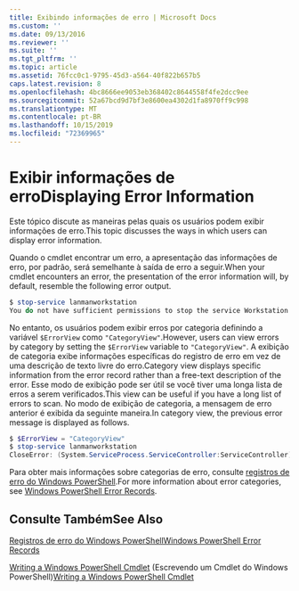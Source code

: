 ```yaml
---
title: Exibindo informações de erro | Microsoft Docs
ms.custom: ''
ms.date: 09/13/2016
ms.reviewer: ''
ms.suite: ''
ms.tgt_pltfrm: ''
ms.topic: article
ms.assetid: 76fcc0c1-9795-45d3-a564-40f822b657b5
caps.latest.revision: 8
ms.openlocfilehash: 4bc8666ee9053eb368402c8644558f4fe2dcc9ee
ms.sourcegitcommit: 52a67bcd9d7bf3e8600ea4302d1fa8970ff9c998
ms.translationtype: MT
ms.contentlocale: pt-BR
ms.lasthandoff: 10/15/2019
ms.locfileid: "72369965"
---
```

# <a name="displaying-error-information"></a><span data-ttu-id="7b5fd-102">Exibir informações de erro</span><span class="sxs-lookup"><span data-stu-id="7b5fd-102">Displaying Error Information</span></span>

<span data-ttu-id="7b5fd-103">Este tópico discute as maneiras pelas quais os usuários podem exibir informações de erro.</span><span class="sxs-lookup"><span data-stu-id="7b5fd-103">This topic discusses the ways in which users can display error information.</span></span>

<span data-ttu-id="7b5fd-104">Quando o cmdlet encontrar um erro, a apresentação das informações de erro, por padrão, será semelhante à saída de erro a seguir.</span><span class="sxs-lookup"><span data-stu-id="7b5fd-104">When your cmdlet encounters an error, the presentation of the error information will, by default, resemble the following error output.</span></span>

```powershell
$ stop-service lanmanworkstation
You do not have sufficient permissions to stop the service Workstation.
```

<span data-ttu-id="7b5fd-105">No entanto, os usuários podem exibir erros por categoria definindo a variável `$ErrorView` como `"CategoryView"`.</span><span class="sxs-lookup"><span data-stu-id="7b5fd-105">However, users can view errors by category by setting the `$ErrorView` variable to `"CategoryView"`.</span></span> <span data-ttu-id="7b5fd-106">A exibição de categoria exibe informações específicas do registro de erro em vez de uma descrição de texto livre do erro.</span><span class="sxs-lookup"><span data-stu-id="7b5fd-106">Category view displays specific information from the error record rather than a free-text description of the error.</span></span> <span data-ttu-id="7b5fd-107">Esse modo de exibição pode ser útil se você tiver uma longa lista de erros a serem verificados.</span><span class="sxs-lookup"><span data-stu-id="7b5fd-107">This view can be useful if you have a long list of errors to scan.</span></span> <span data-ttu-id="7b5fd-108">No modo de exibição de categoria, a mensagem de erro anterior é exibida da seguinte maneira.</span><span class="sxs-lookup"><span data-stu-id="7b5fd-108">In category view, the previous error message is displayed as follows.</span></span>

```powershell
$ $ErrorView = "CategoryView"
$ stop-service lanmanworkstation
CloseError: (System.ServiceProcess.ServiceController:ServiceController) [stop-service], ServiceCommandException
```

<span data-ttu-id="7b5fd-109">Para obter mais informações sobre categorias de erro, consulte [registros de erro do Windows PowerShell](./windows-powershell-error-records.md).</span><span class="sxs-lookup"><span data-stu-id="7b5fd-109">For more information about error categories, see [Windows PowerShell Error Records](./windows-powershell-error-records.md).</span></span>

## <a name="see-also"></a><span data-ttu-id="7b5fd-110">Consulte Também</span><span class="sxs-lookup"><span data-stu-id="7b5fd-110">See Also</span></span>

[<span data-ttu-id="7b5fd-111">Registros de erro do Windows PowerShell</span><span class="sxs-lookup"><span data-stu-id="7b5fd-111">Windows PowerShell Error Records</span></span>](./windows-powershell-error-records.md)

<span data-ttu-id="7b5fd-112">[Writing a Windows PowerShell Cmdlet](./writing-a-windows-powershell-cmdlet.md) (Escrevendo um Cmdlet do Windows PowerShell)</span><span class="sxs-lookup"><span data-stu-id="7b5fd-112">[Writing a Windows PowerShell Cmdlet](./writing-a-windows-powershell-cmdlet.md)</span></span>

